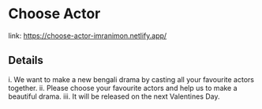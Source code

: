 # Choose Actor 

link: https://choose-actor-imranimon.netlify.app/

## Details
i. We want to make a new bengali drama by casting all your favourite actors together.
ii. Please choose your favourite actors and help us to make a beautiful drama.
iii. It will be released on the next Valentines Day. 